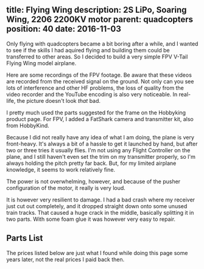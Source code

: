 title: Flying Wing
description: 2S LiPo, Soaring Wing, 2206 2200KV motor
parent: quadcopters
position: 40
date: 2016-11-03
---

<!--% backToParent() %-->

Only flying with quadcopters became a bit boring after a while, and I wanted to see if the skills I had aquired flying and building them could be transferred to other areas.
So I decided to build a very simple FPV V-Tail Flying Wing model airplane.

<!--%
lightgallery([
    [ "img/flying_wing_1.jpg", "" ],
    [ "img/flying_wing_2.jpg", "" ],
    [ "img/flying_wing_3.jpg", "" ],
    [ "img/flying_wing_4.jpg", "" ],
    [ "img/flying_wing_5.jpg", "" ]
])
%-->

Here are some recordings of the FPV footage.
Be aware that these videos are recorded from the received signal on the ground.
Not only can you see lots of interference and other HF problems, the loss of quality from the video recorder and the YouTube encoding is also very noticeable.
In real-life, the picture doesn't look *that* bad.

<!--%
lightgallery([
    [ "https://www.youtube.com/watch?v=V5Z94si2BPE", "img/flying_wing_tree_crash_thumb.jpg", "Flying Wing Tree Landing" ],
    [ "https://www.youtube.com/watch?v=w2eUHNWF4U8", "img/flying_wing_lowlight_thumb.jpg", "Flying Wing in low light situation" ]
])
%-->

I pretty much used the parts suggested for the frame on the Hobbyking product page.
For FPV, I added a FatShark camera and transmitter kit, also from HobbyKind.

Because I did not really have any idea of what I am doing, the plane is very front-heavy.
It's always a bit of a hassle to get it launched by hand, but after two or three tries it usually flies.
I'm not using any Flight Controller on the plane, and I still haven't even set the trim on my transmitter properly, so I'm always holding the pitch pretty far back.
But, for my limited airplane knowledge, it seems to work relatively fine.

The power is not overwhelming, however, and because of the pusher configuration of the motor, it really is very loud.

It is however very resilient to damage.
I had a bad crash where my receiver just cut out completely, and it dropped straight down onto some unused train tracks.
That caused a huge crack in the middle, basically splitting it in two parts.
With some foam glue it was however very easy to repair.

## Parts List

The prices listed below are just what I found while doing this page some years later, not the real prices I paid back then.

<!--%
tableHelper([ "align-right", "align-last-right", "align-right monospaced"],
    [ "Part", "Description", "Cost" ], [
        [ "Frame", ("Combat/Slope Soaring Wing Kit (EPP Foam w/CF Tube) 1000mm", "https://hobbyking.com/en_us/combat-slope-soaring-wing-kit-epp-foam-w-cf-tube-1000mm.html"), "22.14€" ],
        [ "V-Mixer", ("TURNIGY Ultra Small V-Tail Mixer", "https://hobbyking.com/en_us/turnigy-v-tail-mixer-ultra-small.html?queryID=&objectID=23131"), "4.64€" ],
        [ "ESC", ("HobbyKing 20A (2~4S) ESC 3A UBEC", "https://hobbyking.com/en_us/hobbyking-20a-2-4s-esc-3a-ubec.html"), "9.53€" ],
        [ "Motor", ("rcINpower QAV 2206 2200KV Brushless Motor", "https://hobbyking.com/en_us/qav2206-2200kv-ccw.html"), "9.00€" ],
        [ "Servos", ("2x HobbyKing HK15178 Analog Servo 1.4kg / 0.10sec / 10g", "https://hobbyking.com/en_us/hobbykingtm-hk15178-analog-servo-1-4kg-0-09sec-10g.html"), "4.08€" ],
        [ "Prop", ("", ""), "€" ],
        [ "Cam", ("", ""), "€" ],
        [ "VTx", ("", ""), "€" ],
        [ "Rx", ("FrSky D4R-II 4ch 2.4Ghz ACCST Receiver (w/telemetry)", "https://hobbyking.com/en_us/frsky-d4r-ii-4ch-2-4ghz-accst-receiver-w-telemetry.html"), "21.60€" ],
        [ "Battery", ("", ""), "€" ],
        [ "", "Sum", "€" ]
    ]
)
%-->

